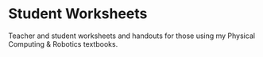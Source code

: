 # Student Worksheets
Teacher and student worksheets and handouts for those using my Physical Computing &amp; Robotics textbooks.  
